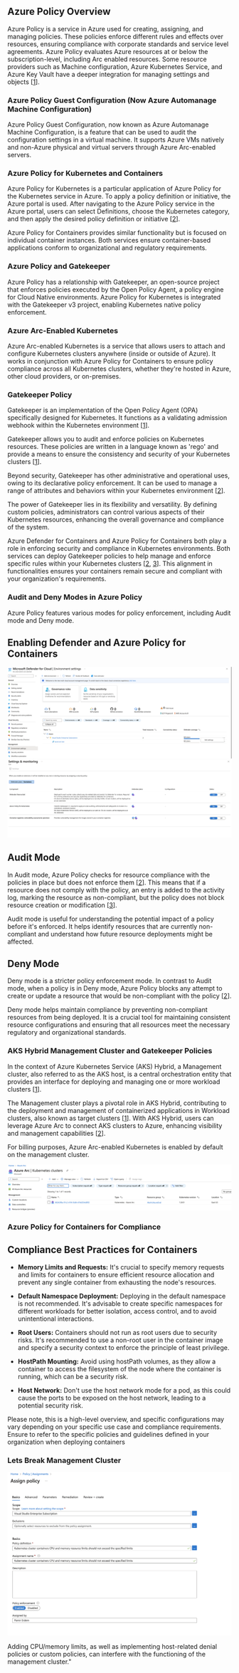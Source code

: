 ## Azure Policy Overview

Azure Policy is a service in Azure used for creating, assigning, and managing policies. These policies enforce different rules and effects over resources, ensuring compliance with corporate standards and service level agreements. Azure Policy evaluates Azure resources at or below the subscription-level, including Arc enabled resources. Some resource providers such as Machine configuration, Azure Kubernetes Service, and Azure Key Vault have a deeper integration for managing settings and objects [[1](https://learn.microsoft.com/en-us/azure/governance/policy/overview)].

### Azure Policy Guest Configuration (Now Azure Automanage Machine Configuration)

Azure Policy Guest Configuration, now known as Azure Automanage Machine Configuration, is a feature that can be used to audit the configuration settings in a virtual machine. It supports Azure VMs natively and non-Azure physical and virtual servers through Azure Arc-enabled servers. 

### Azure Policy for Kubernetes and Containers

Azure Policy for Kubernetes is a particular application of Azure Policy for the Kubernetes service in Azure. To apply a policy definition or initiative, the Azure portal is used. After navigating to the Azure Policy service in the Azure portal, users can select Definitions, choose the Kubernetes category, and then apply the desired policy definition or initiative [[2](https://github.com/MicrosoftDocs/azure-docs/blob/main/articles/aks/use-azure-policy.md)].

Azure Policy for Containers provides similar functionality but is focused on individual container instances. Both services ensure container-based applications conform to organizational and regulatory requirements.

### Azure Policy and Gatekeeper

Azure Policy has a relationship with Gatekeeper, an open-source project that enforces policies executed by the Open Policy Agent, a policy engine for Cloud Native environments. Azure Policy for Kubernetes is integrated with the Gatekeeper v3 project, enabling Kubernetes native policy enforcement.

### Azure Arc-Enabled Kubernetes

Azure Arc-enabled Kubernetes is a service that allows users to attach and configure Kubernetes clusters anywhere (inside or outside of Azure). It works in conjunction with Azure Policy for Containers to ensure policy compliance across all Kubernetes clusters, whether they're hosted in Azure, other cloud providers, or on-premises.

### Gatekeeper Policy

Gatekeeper is an implementation of the Open Policy Agent (OPA) specifically designed for Kubernetes. It functions as a validating admission webhook within the Kubernetes environment [[1](https://itnext.io/running-gatekeeper-in-kubernetes-and-writing-policies-part-1-fcc83eba93e3)].

Gatekeeper allows you to audit and enforce policies on Kubernetes resources. These policies are written in a language known as 'rego' and provide a means to ensure the consistency and security of your Kubernetes clusters [[1](https://itnext.io/running-gatekeeper-in-kubernetes-and-writing-policies-part-1-fcc83eba93e3)].

Beyond security, Gatekeeper has other administrative and operational uses, owing to its declarative policy enforcement. It can be used to manage a range of attributes and behaviors within your Kubernetes environment [[2](https://cloud.google.com/kubernetes-engine/docs/how-to/pod-security-policies-with-gatekeeper)].

The power of Gatekeeper lies in its flexibility and versatility. By defining custom policies, administrators can control various aspects of their Kubernetes resources, enhancing the overall governance and compliance of the system.

Azure Defender for Containers and Azure Policy for Containers both play a role in enforcing security and compliance in Kubernetes environments. Both services can deploy Gatekeeper policies to help manage and enforce specific rules within your Kubernetes clusters [[2](https://learn.microsoft.com/en-us/azure/defender-for-cloud/defender-for-containers-enable), [3](https://learn.microsoft.com/en-us/azure/defender-for-cloud/defender-for-containers-introduction)]. This alignment in functionalities ensures your containers remain secure and compliant with your organization's requirements.

### Audit and Deny Modes in Azure Policy

Azure Policy features various modes for policy enforcement, including Audit mode and Deny mode.

## Enabling Defender and Azure Policy for Containers
![Azure Defender](./management-cluster-azure-policy/01-azure-defender.png)
![Azure Defender](./management-cluster-azure-policy/02-azure-policy-for-containers.png)
## Audit Mode

In Audit mode, Azure Policy checks for resource compliance with the policies in place but does not enforce them [[2](https://learn.microsoft.com/en-us/azure/governance/policy/concepts/effects)]. This means that if a resource does not comply with the policy, an entry is added to the activity log, marking the resource as non-compliant, but the policy does not block resource creation or modification [[3](https://techcommunity.microsoft.com/t5/itops-talk-blog/how-to-build-an-audit-azure-policy-with-multiple-parameters/ba-p/1866062)]. 

Audit mode is useful for understanding the potential impact of a policy before it's enforced. It helps identify resources that are currently non-compliant and understand how future resource deployments might be affected.



## Deny Mode

Deny mode is a stricter policy enforcement mode. In contrast to Audit mode, when a policy is in Deny mode, Azure Policy blocks any attempt to create or update a resource that would be non-compliant with the policy [[2](https://learn.microsoft.com/en-us/azure/governance/policy/concepts/effects)]. 

Deny mode helps maintain compliance by preventing non-compliant resources from being deployed. It is a crucial tool for maintaining consistent resource configurations and ensuring that all resources meet the necessary regulatory and organizational standards.


### AKS Hybrid Management Cluster and Gatekeeper Policies
In the context of Azure Kubernetes Service (AKS) Hybrid, a Management cluster, also referred to as the AKS host, is a central orchestration entity that provides an interface for deploying and managing one or more workload clusters [[1](https://learn.microsoft.com/en-us/azure/aks/hybrid/kubernetes-concepts)].

The Management cluster plays a pivotal role in AKS Hybrid, contributing to the deployment and management of containerized applications in Workload clusters, also known as target clusters [[1](https://learn.microsoft.com/en-us/azure/aks/hybrid/kubernetes-concepts)]. With AKS Hybrid, users can leverage Azure Arc to connect AKS clusters to Azure, enhancing visibility and management capabilities [[2](https://learn.microsoft.com/en-us/azure/aks/hybrid/aks-hybrid-options-overview)].


For billing purposes, Azure Arc-enabled Kubernetes is enabled by default on the management cluster.

![Azure Arc Enabled Management Cluster](management-cluster-azure-policy/03-azure-arc-enabled-management-cluster.png)


### Azure Policy for Containers for Compliance


## Compliance Best Practices for Containers

- **Memory Limits and Requests:** It's crucial to specify memory requests and limits for containers to ensure efficient resource allocation and prevent any single container from exhausting the node's resources.

- **Default Namespace Deployment:** Deploying in the default namespace is not recommended. It's advisable to create specific namespaces for different workloads for better isolation, access control, and to avoid unintentional interactions.

- **Root Users:** Containers should not run as root users due to security risks. It's recommended to use a non-root user in the container image and specify a security context to enforce the principle of least privilege.

- **HostPath Mounting:** Avoid using hostPath volumes, as they allow a container to access the filesystem of the node where the container is running, which can be a security risk.

- **Host Network:** Don't use the host network mode for a pod, as this could cause the ports to be exposed on the host network, leading to a potential security risk.

Please note, this is a high-level overview, and specific configurations may vary depending on your specific use case and compliance requirements. Ensure to refer to the specific policies and guidelines defined in your organization when deploying containers


### Lets Break Management Cluster


![Dangerous Policy](./azure-policy-management-cluster.md/../management-cluster-azure-policy/04-azure-policy-containers-cpu-memory.png)

Adding CPU/memory limits, as well as implementing host-related denial policies or custom policies, can interfere with the functioning of the management cluster."

